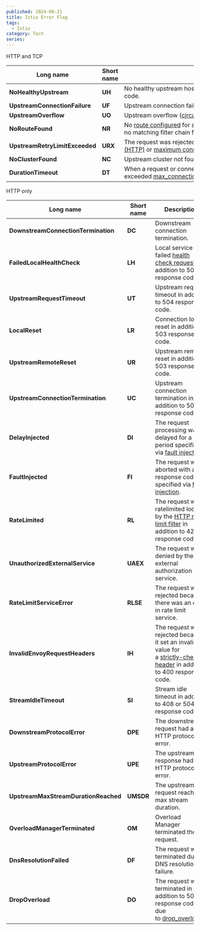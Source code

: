 ```yaml
---
published: 2024-08-21
title: Istio Error Flag
tags: 
  - Istio
category: Tech
series:
---
```


HTTP and TCP

|Long name|Short name|Description|
|---|---|---|
|**NoHealthyUpstream**|**UH**|No healthy upstream hosts in upstream cluster in addition to 503 response code.|
|**UpstreamConnectionFailure**|**UF**|Upstream connection failure in addition to 503 response code.|
|**UpstreamOverflow**|**UO**|Upstream overflow ([circuit breaking](https://www.envoyproxy.io/docs/envoy/latest/intro/arch_overview/upstream/circuit_breaking#arch-overview-circuit-break)) in addition to 503 response code.|
|**NoRouteFound**|**NR**|No [route configured](https://www.envoyproxy.io/docs/envoy/latest/intro/arch_overview/http/http_routing#arch-overview-http-routing) for a given request in addition to 404 response code or no matching filter chain for a downstream connection.|
|**UpstreamRetryLimitExceeded**|**URX**|The request was rejected because the [upstream retry limit (HTTP)](https://www.envoyproxy.io/docs/envoy/latest/api-v3/config/route/v3/route_components.proto#envoy-v3-api-field-config-route-v3-retrypolicy-num-retries) or [maximum connect attempts (TCP)](https://www.envoyproxy.io/docs/envoy/latest/api-v3/extensions/filters/network/tcp_proxy/v3/tcp_proxy.proto#envoy-v3-api-field-extensions-filters-network-tcp-proxy-v3-tcpproxy-max-connect-attempts) was reached.|
|**NoClusterFound**|**NC**|Upstream cluster not found.|
|**DurationTimeout**|**DT**|When a request or connection exceeded [max_connection_duration](https://www.envoyproxy.io/docs/envoy/latest/api-v3/config/core/v3/protocol.proto#envoy-v3-api-field-config-core-v3-httpprotocoloptions-max-connection-duration) or [max_downstream_connection_duration](https://www.envoyproxy.io/docs/envoy/latest/api-v3/extensions/filters/network/tcp_proxy/v3/tcp_proxy.proto#envoy-v3-api-field-extensions-filters-network-tcp-proxy-v3-tcpproxy-max-downstream-connection-duration).|

HTTP only

|Long name|Short name|Description|
|---|---|---|
|**DownstreamConnectionTermination**|**DC**|Downstream connection termination.|
|**FailedLocalHealthCheck**|**LH**|Local service failed [health check request](https://www.envoyproxy.io/docs/envoy/latest/intro/arch_overview/upstream/health_checking#arch-overview-health-checking) in addition to 503 response code.|
|**UpstreamRequestTimeout**|**UT**|Upstream request timeout in addition to 504 response code.|
|**LocalReset**|**LR**|Connection local reset in addition to 503 response code.|
|**UpstreamRemoteReset**|**UR**|Upstream remote reset in addition to 503 response code.|
|**UpstreamConnectionTermination**|**UC**|Upstream connection termination in addition to 503 response code.|
|**DelayInjected**|**DI**|The request processing was delayed for a period specified via [fault injection](https://www.envoyproxy.io/docs/envoy/latest/configuration/http/http_filters/fault_filter#config-http-filters-fault-injection).|
|**FaultInjected**|**FI**|The request was aborted with a response code specified via [fault injection](https://www.envoyproxy.io/docs/envoy/latest/configuration/http/http_filters/fault_filter#config-http-filters-fault-injection).|
|**RateLimited**|**RL**|The request was ratelimited locally by the [HTTP rate limit filter](https://www.envoyproxy.io/docs/envoy/latest/configuration/http/http_filters/rate_limit_filter#config-http-filters-rate-limit) in addition to 429 response code.|
|**UnauthorizedExternalService**|**UAEX**|The request was denied by the external authorization service.|
|**RateLimitServiceError**|**RLSE**|The request was rejected because there was an error in rate limit service.|
|**InvalidEnvoyRequestHeaders**|**IH**|The request was rejected because it set an invalid value for a [strictly-checked header](https://www.envoyproxy.io/docs/envoy/latest/api-v3/extensions/filters/http/router/v3/router.proto#envoy-v3-api-field-extensions-filters-http-router-v3-router-strict-check-headers) in addition to 400 response code.|
|**StreamIdleTimeout**|**SI**|Stream idle timeout in addition to 408 or 504 response code.|
|**DownstreamProtocolError**|**DPE**|The downstream request had an HTTP protocol error.|
|**UpstreamProtocolError**|**UPE**|The upstream response had an HTTP protocol error.|
|**UpstreamMaxStreamDurationReached**|**UMSDR**|The upstream request reached max stream duration.|
|**OverloadManagerTerminated**|**OM**|Overload Manager terminated the request.|
|**DnsResolutionFailed**|**DF**|The request was terminated due to DNS resolution failure.|
|**DropOverload**|**DO**|The request was terminated in addition to 503 response code due to [drop_overloads](https://www.envoyproxy.io/docs/envoy/latest/api-v3/config/endpoint/v3/endpoint.proto#envoy-v3-api-field-config-endpoint-v3-clusterloadassignment-policy-drop-overloads).|